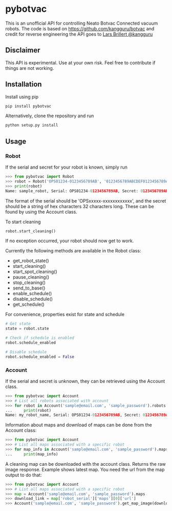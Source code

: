 # pybotvac

This is an unofficial API for controlling Neato Botvac Connected vacuum robots.
The code is based on https://github.com/kangguru/botvac and credit for reverse engineering the API goes to
[Lars Brillert @kangguru](https://github.com/kangguru)

## Disclaimer
This API is experimental. Use at your own risk. Feel free to contribute if things are not working.

## Installation
Install using pip

```bash
pip install pybotvac
```

Alternatively, clone the repository and run

```bash
python setup.py install
```

## Usage
### Robot
If the serial and secret for your robot is known, simply run

```python
>>> from pybotvac import Robot
>>> robot = Robot('OPS01234-0123456789AB', '0123456789ABCDEF0123456789ABCDEF', 'my_robot_name')
>>> print(robot)
Name: sample_robot, Serial: OPS01234-0123456789AB, Secret: 0123456789ABCDEF0123456789ABCDEF
```

The format of the serial should be 'OPSxxxxx-xxxxxxxxxxxx', and the secret should be a string of hex characters 32 characters long.
These can be found by using the Account class.

To start cleaning

```python
robot.start_cleaning()
```

If no exception occurred, your robot should now get to work.

Currently the following methods are available in the Robot class:

* get_robot_state()
* start_cleaning()
* start_spot_cleaning()
* pause_cleaning()
* stop_cleaning()
* send_to_base()
* enable_schedule()
* disable_schedule()
* get_schedule()

For convenience, properties exist for state and schedule

```python
# Get state
state = robot.state

# Check if schedule is enabled
robot.schedule_enabled

# Disable schedule
robot.schedule_enabled = False
```

### Account
If the serial and secret is unknown, they can be retrieved using the Account class.

```python
>>> from pybotvac import Account
>>> # List all robots associated with account
>>> for robot in Account('sample@email.com', 'sample_password').robots:
...     print(robot)
Name: my_robot_name, Serial: OPS01234-0123456789AB, Secret: 0123456789ABCDEF0123456789ABCDEF, Traits: ['maps']
```

Information about maps and download of maps can be done from the Account class:

```python
>>> from pybotvac import Account
>>> # List all maps associated with a specific robot
>>> for map_info in Account('sample@email.com', 'sample_password').maps:
...     print(map_info)
```

A cleaning map can be downloaded with the account class. Returns the raw image response. Example shows latest map.
You need the url from the map output to do that:

```python
>>> from pybotvac import Account
>>> # List all maps associated with a specific robot
>>> map = Account('sample@email.com', 'sample_password').maps
>>> download_link = map['robot_serial']['maps'][0]['url']
>>> Account('sample@email.com', 'sample_password').get_map_image(download_link)
```

